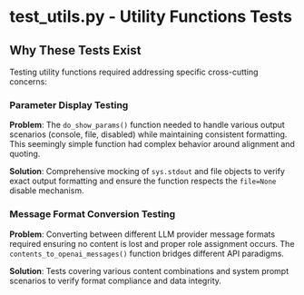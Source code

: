 # test_utils.py - Utility Functions Tests

## Why These Tests Exist

Testing utility functions required addressing specific cross-cutting concerns:

### Parameter Display Testing
**Problem**: The `do_show_params()` function needed to handle various output scenarios (console, file, disabled) while maintaining consistent formatting. This seemingly simple function had complex behavior around alignment and quoting.

**Solution**: Comprehensive mocking of `sys.stdout` and file objects to verify exact output formatting and ensure the function respects the `file=None` disable mechanism.

### Message Format Conversion Testing
**Problem**: Converting between different LLM provider message formats required ensuring no content is lost and proper role assignment occurs. The `contents_to_openai_messages()` function bridges different API paradigms.

**Solution**: Tests covering various content combinations and system prompt scenarios to verify format compliance and data integrity.